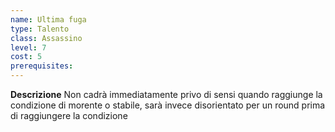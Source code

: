 ```yaml
---
name: Ultima fuga
type: Talento
class: Assassino
level: 7
cost: 5
prerequisites: 
---
```


**Descrizione**
Non cadrà immediatamente privo di sensi quando raggiunge la condizione di
morente o stabile, sarà invece disorientato per un round prima di raggiungere
la condizione